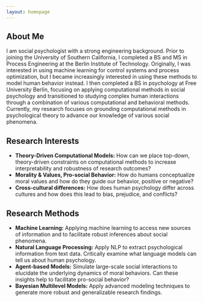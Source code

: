 ```yaml
---
layout: homepage
---
```


## About Me

I am social psychologist with a strong engineering background. Prior to joining the University of Southern California, 
I completed a  BS and MS in Process Engineering at the Berlin Institute of Technology. 
Originally, I was interested in using machine learning for control systems and process optimization, 
but I became increasingly interested in using these methods to model human behavior instead. 
I then completed a BS in psychology at Free University Berlin, focusing on applying computational methods in social psychology and
transitioned to studying complex human interactions through a combination of various computational and behavioral methods. 
Currently, my research focuses on grounding computational methods in psychological theory to advance our knowledge of various social phenomena.

## Research Interests

- **Theory-Driven Computational Models:** How can we place top-down, theory-driven constraints on computational methods to increase interpretability and robustness of research outcomes?
- **Morality & Values, Pro-social Behavior:** How do humans conceptualize moral values and how do they guide our behavior, positive or negative?
- **Cross-cultural differences:** How does human psychology differ across cultures and how does this lead to bias, prejudice, and conflicts?

## Research Methods
- **Machine Learning:** Applying machine learning to access new sources of information and to facilitate robust inferences about social phenomena.
- **Natural Language Processing:** Apply NLP to extract psychological information from text data. Critically examine what language models can tell us about human psychology.
- **Agent-based Models:** Simulate large-scale social interactions to elucidate the underlying dynamics of moral behaviors. Can these insights help to facilitate pro-social behavior?
- **Bayesian Multilevel Models:** Apply advanced modeling techniques to generate more robust and generalizable research findings.


